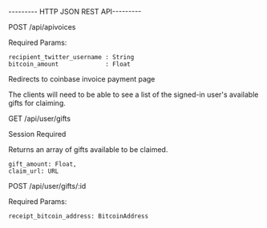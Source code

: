 --------- HTTP JSON REST API--------- 

POST /api/apivoices

  Required Params:

    recipient_twitter_username : String
    bitcoin_amount             : Float

Redirects to coinbase invoice payment page

The clients will need to be able to see a list
of the signed-in user's available gifts for claiming.

GET /api/user/gifts

  Session Required

  Returns an array of gifts available to be claimed.

    gift_amount: Float,
    claim_url: URL

POST /api/user/gifts/:id

  Required Params:

    receipt_bitcoin_address: BitcoinAddress